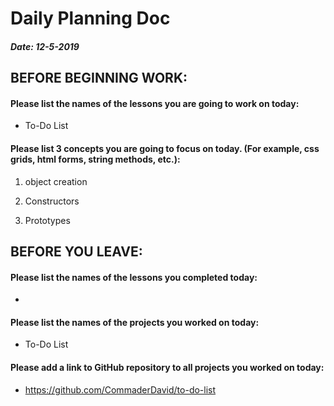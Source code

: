# Daily Planning Doc

##### Date: 12-5-2019

## BEFORE BEGINNING WORK:


#### Please list the names of the lessons you are going to work on today:

* To-Do List


#### Please list 3 concepts you are going to focus on today. (For example, css grids, html forms, string methods, etc.):

1. object creation

2. Constructors

3. Prototypes



## BEFORE YOU LEAVE:


#### Please list the names of the lessons you completed today:

*


#### Please list the names of the projects you worked on today:

* To-Do List

#### Please add a link to GitHub repository to all projects you worked on today:

* https://github.com/CommaderDavid/to-do-list
